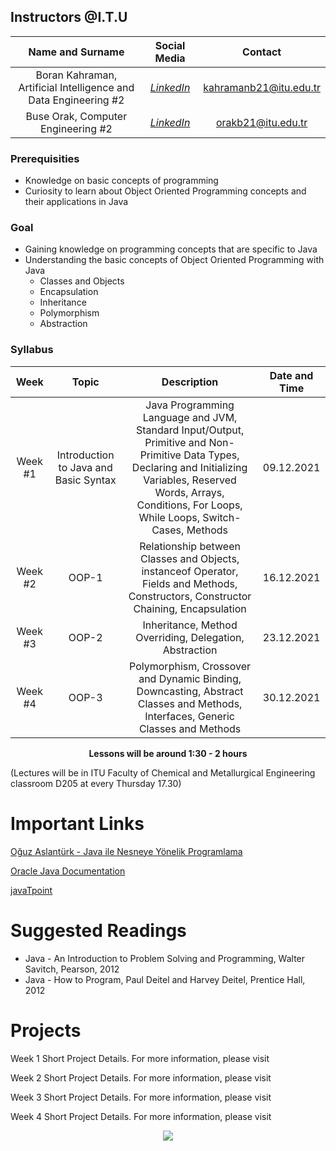 ## Instructors @I.T.U

| Name and Surname | Social Media | Contact |
|:--:|:--:|:--:|
| Boran Kahraman, Artificial Intelligence and Data Engineering #2 | [*LinkedIn*](https://www.linkedin.com/in/boran-kahraman-41670b225/) | kahramanb21@itu.edu.tr |
| Buse Orak, Computer Engineering #2 | [*LinkedIn*](https://www.linkedin.com/in/buseorak/) | orakb21@itu.edu.tr |

### Prerequisities
* Knowledge on basic concepts of programming
* Curiosity to learn about Object Oriented Programming concepts and their applications in Java

### Goal

* Gaining knowledge on programming concepts that are specific to Java
* Understanding the basic concepts of Object Oriented Programming with Java
    * Classes and Objects
    * Encapsulation
    * Inheritance
    * Polymorphism
    * Abstraction

### Syllabus

| Week | Topic | Description | Date and Time |
| :------------: | :------------: | :------------: | :------------: |
| Week #1 | Introduction to Java and Basic Syntax | Java Programming Language and JVM, Standard Input/Output, Primitive and Non-Primitive Data Types, Declaring and Initializing Variables, Reserved Words, Arrays, Conditions, For Loops, While Loops, Switch-Cases, Methods | 09.12.2021 |
| Week #2 |  OOP-1 | Relationship between Classes and Objects, instanceof Operator, Fields and Methods, Constructors, Constructor Chaining, Encapsulation | 16.12.2021 |
| Week #3 | OOP-2 | Inheritance, Method Overriding, Delegation, Abstraction | 23.12.2021 |
| Week #4 | OOP-3 | Polymorphism, Crossover and Dynamic Binding, Downcasting, Abstract Classes and Methods, Interfaces, Generic Classes and Methods | 30.12.2021 |

<p align="center"><b>Lessons will be around 1:30 - 2 hours</b></p>

(Lectures will be in ITU Faculty of Chemical and Metallurgical Engineering classroom D205 at every Thursday 17.30)

# Important Links

[Oğuz Aslantürk - Java ile Nesneye Yönelik Programlama](https://web.cs.hacettepe.edu.tr/~bbm102/misc/java_notes_by_oa.pdf)

[Oracle Java Documentation](https://docs.oracle.com/javase/tutorial/)

[javaTpoint](https://www.javatpoint.com/java-tutorial)

# Suggested Readings

* Java - An Introduction to Problem Solving and Programming, Walter Savitch, Pearson, 2012
* Java - How to Program, Paul Deitel and Harvey Deitel, Prentice Hall, 2012

# Projects

Week 1 Short Project Details. For more information, please visit

Week 2 Short Project Details. For more information, please visit

Week 3 Short Project Details. For more information, please visit

Week 4 Short Project Details. For more information, please visit

<p align="center">
  <a href="//ituacm.com" target="_blank">
    <img src="https://ituacm.com/wp-content/uploads/2017/08/itu-logo.png">
  </a>
</p>
